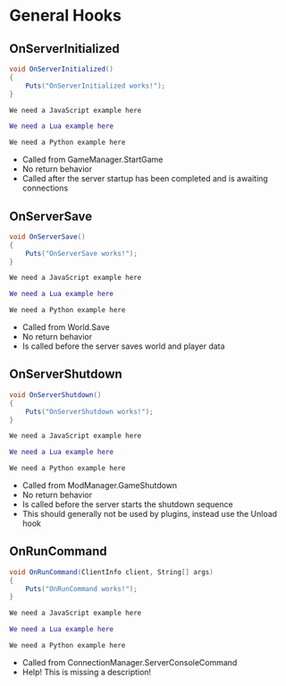 # General Hooks

## OnServerInitialized

``` csharp
void OnServerInitialized()
{
    Puts("OnServerInitialized works!");
}
```

``` javascript
We need a JavaScript example here
```

``` lua
We need a Lua example here
```

``` python
We need a Python example here
```

 * Called from GameManager.StartGame
 * No return behavior
 * Called after the server startup has been completed and is awaiting connections

## OnServerSave

``` csharp
void OnServerSave()
{
    Puts("OnServerSave works!");
}
```

``` javascript
We need a JavaScript example here
```

``` lua
We need a Lua example here
```

``` python
We need a Python example here
```

 * Called from World.Save
 * No return behavior
 * Is called before the server saves world and player data

## OnServerShutdown

``` csharp
void OnServerShutdown()
{
    Puts("OnServerShutdown works!");
}
```

``` javascript
We need a JavaScript example here
```

``` lua
We need a Lua example here
```

``` python
We need a Python example here
```

 * Called from ModManager.GameShutdown
 * No return behavior
 * Is called before the server starts the shutdown sequence
 * This should generally not be used by plugins, instead use the Unload hook

## OnRunCommand

``` csharp
void OnRunCommand(ClientInfo client, String[] args)
{
    Puts("OnRunCommand works!");
}
```

``` javascript
We need a JavaScript example here
```

``` lua
We need a Lua example here
```

``` python
We need a Python example here
```

 * Called from ConnectionManager.ServerConsoleCommand
 * Help! This is missing a description!
